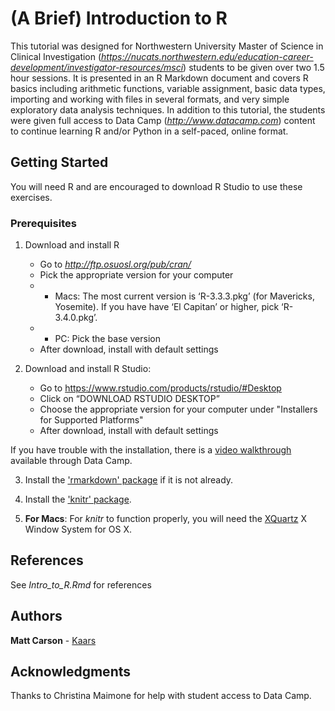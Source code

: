 # (A Brief) Introduction to R

This tutorial was designed for Northwestern University Master of Science in Clinical Investigation (*<https://nucats.northwestern.edu/education-career-development/investigator-resources/msci>*) students to be given over two 1.5 hour sessions. It is presented in an R Markdown document and covers R basics including arithmetic functions, variable assignment, basic data types, importing and working with files in several formats, and very simple exploratory data analysis techniques. In addition to this tutorial, the students were given full access to Data Camp (*<http://www.datacamp.com>*) content to continue learning R and/or Python in a self-paced, online format.

## Getting Started

You will need R and are encouraged to download R Studio to use these exercises. 

### Prerequisites

1. Download and install R
	* Go to *<http://ftp.osuosl.org/pub/cran/>*
	* Pick the appropriate version for your computer
	*	* Macs: The most current version is ‘R-3.3.3.pkg’ (for Mavericks, Yosemite). If you have have ‘El Capitan’ or higher, pick ‘R-3.4.0.pkg’.
	*	* PC: Pick the base version
	* After download, install with default settings

2. Download and install R Studio:
	* Go to https://www.rstudio.com/products/rstudio/#Desktop
	* Click on “DOWNLOAD RSTUDIO DESKTOP”
	* Choose the appropriate version for your computer under "Installers for Supported Platforms"
	* After download, install with default settings

If you have trouble with the installation, there is a [video walkthrough](https://campus.datacamp.com/courses/working-with-the-rstudio-ide-part-1/orientation?ex=3) available through Data Camp.

3. Install the ['rmarkdown' package](https://cran.r-project.org/web/packages/rmarkdown/rmarkdown.pdf) if it is not already.

4. Install the ['knitr' package](https://cran.r-project.org/web/packages/knitr/knitr.pdf).

5. **For Macs**: For _knitr_ to function properly, you will need the [XQuartz](https://www.xquartz.org/) X Window System for OS X.

## References

See _Intro_to_R.Rmd_ for references

## Authors

**Matt Carson** - [Kaars](https://github.com/kaars)

## Acknowledgments

Thanks to Christina Maimone for help with student access to Data Camp.
